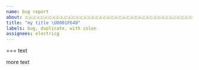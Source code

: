 ```yaml
---
name: bug report
about: 🇨🇦🇨🇦🇨🇦🇨🇦🇨🇦🇨🇦🇨🇦🇨🇦🇨🇦🇨🇦🇨🇦🇨🇦🇨🇦🇨🇦🇨🇦🇨🇦🇨🇦🇨🇦🇨🇦🇨🇦🇨🇦🇨🇦🇨🇦🇨🇦🇨🇦🇨🇦🇨🇦🇨🇦🇨🇦🇨🇦🇨🇦🇨🇦🇨🇦🇨🇦🇨🇦🇨🇦🇨🇦🇨🇦🇨🇦🇨🇦🇨🇦🇨🇦🇨🇦🇨🇦🇨🇦🇨🇦🇨🇦🇨🇦🇨🇦🇨🇦🇨🇦🇨🇦🇨🇦🇨🇦🇨🇦🇨🇦🇨🇦🇨🇦🇨🇦🇨🇦🇨🇦🇨🇦🇨🇦🇨🇦🇨🇦🇨🇦🇨🇦🇨🇦🇨🇦🇨🇦🇨🇦🇨🇦🇨🇦🇨🇦🇨🇦🇨🇦🇨🇦🇨🇦🇨🇦🇨🇦🇨🇦🇨🇦🇨🇦🇨🇦🇨🇦🇨🇦🇨🇦🇨🇦🇨🇦🇨🇦🇨🇦🇨🇦🇨🇦🇨🇦🇨🇦🇨🇦🇨🇦🇨🇦🇨🇦🇨🇦a
title: "my title \U0001F648"
labels: bug, duplicate, with colon
assignees: electricg
---
```








===
text

more text
